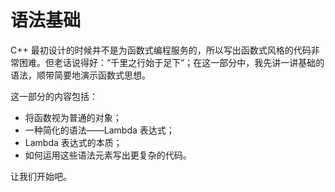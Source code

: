 # 语法基础

C++ 最初设计的时候并不是为函数式编程服务的，所以写出函数式风格的代码非常困难。但老话说得好：“千里之行始于足下”；在这一部分中，我先讲一讲基础的语法，顺带简要地演示函数式思想。

这一部分的内容包括：
- 将函数视为普通的对象；
- 一种简化的语法——Lambda 表达式；
- Lambda 表达式的本质；
- 如何运用这些语法元素写出更复杂的代码。

让我们开始吧。